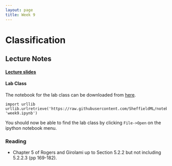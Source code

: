 ```yaml
---
layout: page
title: Week 9
---
```


Classification
==============

Lecture Notes
-------------

#### [Lecture slides](./assets/w9_classification.pdf)

#### Lab Class

The notebook for the lab class can be downloaded from
[here](http://nbviewer.ipython.org/github/SheffieldML/notebook/blob/master/lab_classes/machine_learning/week9.ipynb).

    import urllib
    urllib.urlretrieve('https://raw.githubusercontent.com/SheffieldML/notebook/master/lab_classes/machine_learning/week9.ipynb', 'week9.ipynb')

You should now be able to find the lab class by clicking `File->Open` on
the ipython notebook menu.

### Reading

-   Chapter 5 of Rogers and Girolami up to Section 5.2.2 but not
    including 5.2.2.3 (pp 169-182).

